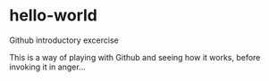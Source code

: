 # hello-world
Github introductory excercise

This is a way of playing with Github and seeing how it works, before invoking it in anger...

